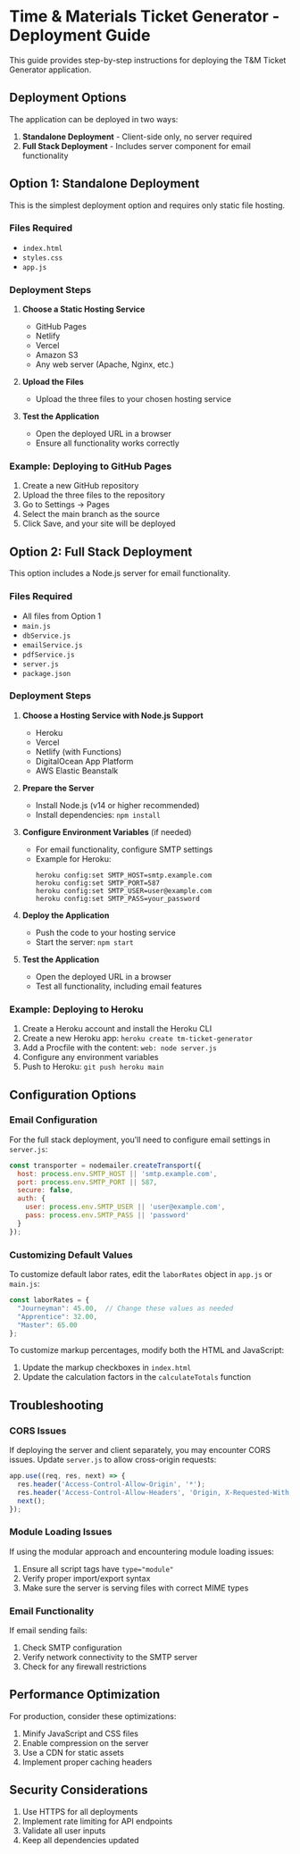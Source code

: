 # Time & Materials Ticket Generator - Deployment Guide

This guide provides step-by-step instructions for deploying the T&M Ticket Generator application.

## Deployment Options

The application can be deployed in two ways:

1. **Standalone Deployment** - Client-side only, no server required
2. **Full Stack Deployment** - Includes server component for email functionality

## Option 1: Standalone Deployment

This is the simplest deployment option and requires only static file hosting.

### Files Required
- `index.html`
- `styles.css`
- `app.js`

### Deployment Steps

1. **Choose a Static Hosting Service**
   - GitHub Pages
   - Netlify
   - Vercel
   - Amazon S3
   - Any web server (Apache, Nginx, etc.)

2. **Upload the Files**
   - Upload the three files to your chosen hosting service

3. **Test the Application**
   - Open the deployed URL in a browser
   - Ensure all functionality works correctly
   
### Example: Deploying to GitHub Pages

1. Create a new GitHub repository
2. Upload the three files to the repository
3. Go to Settings → Pages
4. Select the main branch as the source
5. Click Save, and your site will be deployed

## Option 2: Full Stack Deployment

This option includes a Node.js server for email functionality.

### Files Required
- All files from Option 1
- `main.js`
- `dbService.js`
- `emailService.js`
- `pdfService.js`
- `server.js`
- `package.json`

### Deployment Steps

1. **Choose a Hosting Service with Node.js Support**
   - Heroku
   - Vercel
   - Netlify (with Functions)
   - DigitalOcean App Platform
   - AWS Elastic Beanstalk

2. **Prepare the Server**
   - Install Node.js (v14 or higher recommended)
   - Install dependencies: `npm install`

3. **Configure Environment Variables** (if needed)
   - For email functionality, configure SMTP settings
   - Example for Heroku:
     ```
     heroku config:set SMTP_HOST=smtp.example.com
     heroku config:set SMTP_PORT=587
     heroku config:set SMTP_USER=user@example.com
     heroku config:set SMTP_PASS=your_password
     ```

4. **Deploy the Application**
   - Push the code to your hosting service
   - Start the server: `npm start`

5. **Test the Application**
   - Open the deployed URL in a browser
   - Test all functionality, including email features

### Example: Deploying to Heroku

1. Create a Heroku account and install the Heroku CLI
2. Create a new Heroku app: `heroku create tm-ticket-generator`
3. Add a Procfile with the content: `web: node server.js`
4. Configure any environment variables
5. Push to Heroku: `git push heroku main`

## Configuration Options

### Email Configuration

For the full stack deployment, you'll need to configure email settings in `server.js`:

```javascript
const transporter = nodemailer.createTransport({
  host: process.env.SMTP_HOST || 'smtp.example.com',
  port: process.env.SMTP_PORT || 587,
  secure: false,
  auth: {
    user: process.env.SMTP_USER || 'user@example.com',
    pass: process.env.SMTP_PASS || 'password'
  }
});
```

### Customizing Default Values

To customize default labor rates, edit the `laborRates` object in `app.js` or `main.js`:

```javascript
const laborRates = {
  "Journeyman": 45.00,  // Change these values as needed
  "Apprentice": 32.00,
  "Master": 65.00
};
```

To customize markup percentages, modify both the HTML and JavaScript:

1. Update the markup checkboxes in `index.html`
2. Update the calculation factors in the `calculateTotals` function

## Troubleshooting

### CORS Issues
If deploying the server and client separately, you may encounter CORS issues. Update `server.js` to allow cross-origin requests:

```javascript
app.use((req, res, next) => {
  res.header('Access-Control-Allow-Origin', '*');
  res.header('Access-Control-Allow-Headers', 'Origin, X-Requested-With, Content-Type, Accept');
  next();
});
```

### Module Loading Issues
If using the modular approach and encountering module loading issues:
1. Ensure all script tags have `type="module"`
2. Verify proper import/export syntax
3. Make sure the server is serving files with correct MIME types

### Email Functionality
If email sending fails:
1. Check SMTP configuration
2. Verify network connectivity to the SMTP server
3. Check for any firewall restrictions

## Performance Optimization

For production, consider these optimizations:

1. Minify JavaScript and CSS files
2. Enable compression on the server
3. Use a CDN for static assets
4. Implement proper caching headers

## Security Considerations

1. Use HTTPS for all deployments
2. Implement rate limiting for API endpoints
3. Validate all user inputs
4. Keep all dependencies updated
